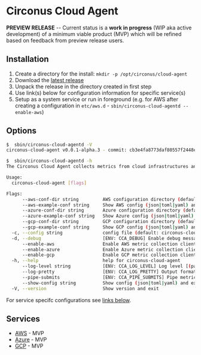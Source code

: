 # Circonus Cloud Agent

**PREVIEW RELEASE** -- Current status is a **work in progress** (WIP aka active development) of a minimum viable product (MVP) which will be refined based on feedback from preview release users.

## Installation

1. Create a directory for the install: `mkdir -p /opt/circonus/cloud-agent`
1. Download the [latest release](https://github.com/circonus-labs/circonus-cloud-agent/releases/latest)
1. Unpack the release in the directory created in first step
1. Use link(s) below for configuration information for specific service(s)
1. Setup as a system service or run in foreground (e.g. for AWS after creating a configuration in `etc/aws.d` - `sbin/circonus-cloud-agentd --enable-aws`)

## Options

```sh
$  sbin/circonus-cloud-agentd -V
circonus-cloud-agent v0.0.1-alpha.3 - commit: cb3e4fa8773daf80557f2448ed85ffe88841349e, date: 2019-03-01T21:34:54Z, tag: v0.0.1-alpha.3

$  sbin/circonus-cloud-agentd -h
The Circonus Cloud Agent collects metrics from cloud infrastructures and fowards them to Circonus.

Usage:
  circonus-cloud-agent [flags]

Flags:
      --aws-conf-dir string         AWS configuration directory (default "/opt/circonus/cloud-agent/etc/aws.d")
      --aws-example-conf string     Show AWS config (json|toml|yaml) and exit
      --azure-conf-dir string       Azure configuration directory (default "/opt/circonus/cloud-agent/etc/azure.d")
      --azure-example-conf string   Show Azure config (json|toml|yaml) and exit
      --gcp-conf-dir string         GCP configuration directory (default "/opt/circonus/cloud-agent/etc/gcp.d")
      --gcp-example-conf string     Show GCP config (json|toml|yaml) and exit
  -c, --config string               config file (default: circonus-cloud-agent.yaml|.json|.toml)
  -d, --debug                       [ENV: CCA_DEBUG] Enable debug messages
      --enable-aws                  Enable AWS metric collection client
      --enable-azure                Enable Azure metric collection client
      --enable-gcp                  Enable GCP metric collection client
  -h, --help                        help for circonus-cloud-agent
      --log-level string            [ENV: CCA_LOG_LEVEL] Log level [(panic|fatal|error|warn|info|debug|disabled)] (default "info")
      --log-pretty                  [ENV: CCA_LOG_PRETTY] Output formatted/colored log lines [ignored on windows]
      --pipe-submits                [ENV: CCA_PIPE_SUBMITS] Pipe metric submissions to Circonus (experimental)
      --show-config string          Show config (json|toml|yaml) and exit
  -V, --version                     Show version and exit
```

For service specifc configurations see [links below](#services).

## Services

* [AWS](internal/services/awsservice/) - MVP
* [Azure](internal/services/azureservice) - MVP
* [GCP](internal/services/gcpservice) - MVP
